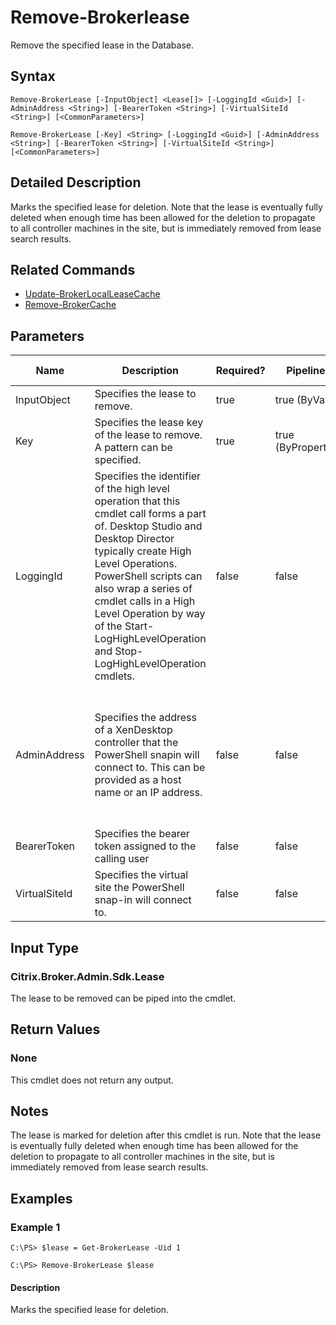 ﻿
# Remove-Brokerlease
Remove the specified lease in the Database.
## Syntax
```
Remove-BrokerLease [-InputObject] <Lease[]> [-LoggingId <Guid>] [-AdminAddress <String>] [-BearerToken <String>] [-VirtualSiteId <String>] [<CommonParameters>]

Remove-BrokerLease [-Key] <String> [-LoggingId <Guid>] [-AdminAddress <String>] [-BearerToken <String>] [-VirtualSiteId <String>] [<CommonParameters>]
```
## Detailed Description
Marks the specified lease for deletion. Note that the lease is eventually fully deleted when enough time has been allowed for the deletion to propagate to all controller machines in the site, but is immediately removed from lease search results.


## Related Commands

* [Update-BrokerLocalLeaseCache](./Update-BrokerLocalLeaseCache/)
* [Remove-BrokerCache](./Remove-BrokerCache/)
## Parameters
| Name   | Description | Required? | Pipeline Input | Default Value |
| --- | --- | --- | --- | --- |
| InputObject | Specifies the lease to remove. | true | true (ByValue) |  |
| Key | Specifies the lease key of the lease to remove. A pattern can be specified. | true | true (ByPropertyName) |  |
| LoggingId | Specifies the identifier of the high level operation that this cmdlet call forms a part of. Desktop Studio and Desktop Director typically create High Level Operations. PowerShell scripts can also wrap a series of cmdlet calls in a High Level Operation by way of the Start-LogHighLevelOperation and Stop-LogHighLevelOperation cmdlets. | false | false |  |
| AdminAddress | Specifies the address of a XenDesktop controller that the PowerShell snapin will connect to. This can be provided as a host name or an IP address. | false | false | Localhost. Once a value is provided by any cmdlet, this value will become the default. |
| BearerToken | Specifies the bearer token assigned to the calling user | false | false |  |
| VirtualSiteId | Specifies the virtual site the PowerShell snap-in will connect to. | false | false |  |

## Input Type

### Citrix.Broker.Admin.Sdk.Lease
The lease to be removed can be piped into the cmdlet.
## Return Values

### None
This cmdlet does not return any output.
## Notes
The lease is marked for deletion after this cmdlet is run. Note that the lease is eventually fully deleted when enough time has been allowed for the deletion to propagate to all controller machines in the site, but is immediately removed from lease search results.
## Examples

### Example 1
```
C:\PS> $lease = Get-BrokerLease -Uid 1

C:\PS> Remove-BrokerLease $lease
```
#### Description
Marks the specified lease for deletion.
